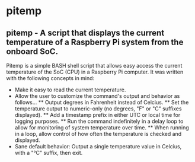 # pitemp
pitemp - A script that displays the current temperature of a Raspberry Pi system from the onboard SoC.
---

Pitemp is a simple BASH shell script that allows easy access the current temperature of the SoC (CPU) in a Raspberry Pi computer.  It was written with the following concepts in mind:

* Make it easy to read the current temperature.
* Allow the user to customize the command's output and behavior as follows...
** Output degrees in Fahrenheit instead of Celcius.
** Set the temperature output to numeric-only (no degrees, "F" or "C" suffixes displayed).
** Add a timestamp prefix in either UTC or local time for logging purposes.
** Run the command indefinitely in a delay loop to allow for monitoring of system temperature over time.
** When running in a loop, allow control of how often the temperature is checked and displayed.
* Sane default behavior: Output a single temperature value in Celcius, with a "°C" suffix, then exit.
